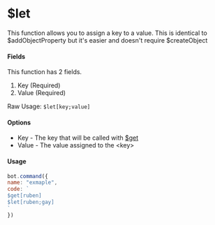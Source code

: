 # $let

This function allows you to assign a key to a value. This is identical to $addObjectProperty but it's easier and doesn't require $createObject

#### Fields

This function has 2 fields.

1. Key \(Required\)
2. Value \(Required\)

Raw Usage: `$let[key;value]`

#### Options

* Key - The key that will be called with [$get](functions/usdget.md)
* Value - The value assigned to the &lt;key&gt;

#### Usage

```javascript
bot.command({
name: "exmaple",
code: `
$get[ruben]
$let[ruben;gay]
`
})
```

